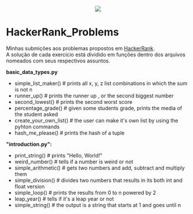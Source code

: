 <p align="center"><a href="https://www.hackerrank.com/werctonmatheus"><img src="https://www.lever.co/wp-content/uploads/2019/04/hackerrank-large-1.png" ></a></p>

# HackerRank_Problems

Minhas submições aos problemas propostos em [HackerRank](https://www.hackerrank.com/dashboard).\
A solução de cada exercício está dividido em funções dentro dos arquivos nomeados com seus respectivos assuntos.

**basic_data_types.py**
  - simple_list_maker() # prints all x, y, z list combinations in which the sum is not n
  - runner_up() # prints the runner up , or the second biggest number
  - second_lowest() # prints the second worst score
  - percentage_grade() # given some students grade, prints the media of the student asked
  - create_your_own_list() # the user can make it's own list by using the pyhton commands
  - hash_me_please() # prints the hash of a tuple

**"introduction.py":**  
  - print_string() # prints "Hello, World!"  
  - weird_number() # tells if a number is weird or not  
  - simple_arithmetic() # gets two numbers and add, subtract and multiply them  
  - simple_division() # divides two numbers that results in its both int and float version 
  - simple_loop() # prints the results from 0 to n powered by 2  
  - leap_year() # tells if it's a leap year or not  
  - simple_string() # the output is a string that starts at 1 and goes until n  
